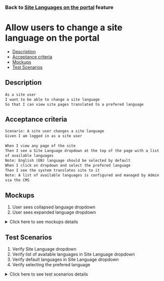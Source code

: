 ### Back to [Site Languages on the portal](/../../) feature

# Allow users to change a site language on the portal

- [Description](#description)
- [Acceptance criteria](#acceptance-criteria)
- [Mockups](#mockups)
- [Test Scenarios](#test-scenarios)

## Description

    As a site user 
    I want to be able to change a site language 
    So that I can view site pages translated to a prefered language

## Acceptance criteria

    Scenario: A site user changes a site language
    Given I am logged in as a site user

    When I view any page of the site
    Then I see a Site Language dropdown at the top of the page with a list of available languages
    Note: English (EN) language should be selected by default
    When I click on dropdown and select the prefered language
    Then I see the system translates site to it
    Note: A list of available languages is configured and managed by Admin via the CMS

## Mockups

1. User sees collapsed language dropdown
2. User sees expanded language dropdown

<details>
  <summary>Click here to see mockups details</summary>

**1. User sees collapsed language dropdown:**

![Collapsed language dropdown](/products/sport_news_portal/web_application_features/site_languages/images/collapsed_language_dropdown.png)

**2. User sees expanded language dropdown:**

![Expanded language dropdown](/products/sport_news_portal/web_application_features/site_languages/images/expanded_language_dropdown.png)

</details>

## Test Scenarios

1. Verify Site Language dropdown
2. Verify list of available languages in Site Language dropdown
3. Verify default languages in Site Language dropdown
4. Verify selecting the prefered language

<details>
  <summary>Click here to see test scenarios details</summary>

### **#1. Verify Site Language dropdown**

|#|Steps|Expected Result
------|-------|----------
|1|Go to the sport news site|
|2|Log in the user account|
|3|Observe Site Language dropdown|A Site Language dropdown at the top of the page

### **#2. Verify list of available languages in Site Language dropdown**

|#|Steps|Expected Result
------|-------|----------
|1|Go to the sport news site|
|2|Log in the user account|
|3|Observe Site Language dropdown|A Site Language dropdown at the top of the page
|4|Check the list of available languages in Site Language dropdown|Languages set by admin are available:<br> - EN<br> - UA<br> - DU<br> - FR

### **#3. Verify default languages in Site Language dropdown**

|#|Steps|Expected Result
------|-------|----------
|1|Go to the sport news site|
|2|Log in the user account|
|3|Observe Site Language dropdown|A Site Language dropdown at the top of the page
|4|Check the list of available languages in Site Language dropdown|Languages set by admin are available:<br> - EN<br> - UA<br> - DU<br> - FR
|5|Observe what language is set by default|English language is set by default

### **#4. Verify selecting the prefered language**

|#|Steps|Expected Result
------|-------|----------
|1|Go to the sport news site|
|2|Log in the user account|
|3|Observe Site Language dropdown|A Site Language dropdown at the top of the page
|4|Check the list of available languages in Site Language dropdown|Languages set by admin are available:<br> - EN<br> - UA<br> - DU<br> - FR
|5|Select the prefered language|The system translates site to prefered language

</details>
